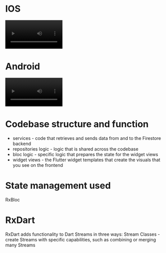# IOS

<div>
<video src='https://github.com/bensonarafat/tezda_test/blob/main/video/1.mp4?raw=true' width=180/>
</div>

# Android
<div>
<video src='https://github.com/bensonarafat/tezda_test/blob/main/video/2.mp4?raw=true' width=180/>
</div>

# Codebase structure and function
- services - code that retrieves and sends data from and to the Firestore backend
- repositories logic - logic that is shared across the codebase
- bloc logic - specific logic that prepares the state for the widget views
- widget views - the Flutter widget templates that create the visuals that you see on the frontend 

# State management used 
RxBloc

# RxDart 
RxDart adds functionality to Dart Streams in three ways: Stream Classes - create Streams with specific capabilities, such as combining or merging many Streams
